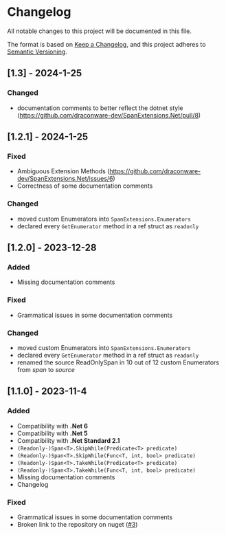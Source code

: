 # Changelog

All notable changes to this project will be documented in this file.

The format is based on [Keep a Changelog](https://keepachangelog.com/en/1.0.0/),
and this project adheres to [Semantic Versioning](https://semver.org/spec/v2.0.0.html).

## [1.3] - 2024-1-25

### Changed 

- documentation comments to better reflect the dotnet style (https://github.com/draconware-dev/SpanExtensions.Net/pull/8)

## [1.2.1] - 2024-1-25

### Fixed 

- Ambiguous Extension Methods (https://github.com/draconware-dev/SpanExtensions.Net/issues/6)
- Correctness of some documentation comments     

### Changed 

- moved custom Enumerators into `SpanExtensions.Enumerators` 
- declared every `GetEnumerator` method in a ref struct as `readonly`

## [1.2.0] - 2023-12-28

### Added 

- Missing documentation comments

### Fixed 

- Grammatical issues in some documentation comments

### Changed 

- moved custom Enumerators into `SpanExtensions.Enumerators` 
- declared every `GetEnumerator` method in a ref struct as `readonly`
- renamed the source ReadOnlySpan<T> in 10 out of 12 custom Enumerators from *span* to *source* 

## [1.1.0] - 2023-11-4

### Added 

- Compatibility with **.Net 6**
- Compatibility with **.Net 5**
- Compatibility with **.Net Standard 2.1**
- `(Readonly-)Span<T>.SkipWhile(Predicate<T> predicate)`
- `(Readonly-)Span<T>.SkipWhile(Func<T, int, bool> predicate)`
- `(Readonly-)Span<T>.TakeWhile(Predicate<T> predicate)`
- `(Readonly-)Span<T>.TakeWhile(Func<T, int, bool> predicate)`
- Missing documentation comments
- Changelog

### Fixed 

- Grammatical issues in some documentation comments
- Broken link to the repository on nuget ([#3](https://github.com/draconware-dev/SpanExtensions.Net/pull/3))

